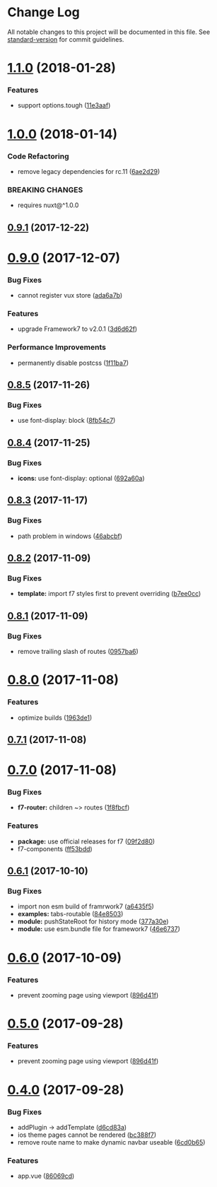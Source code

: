 # Change Log

All notable changes to this project will be documented in this file. See [standard-version](https://github.com/conventional-changelog/standard-version) for commit guidelines.

<a name="1.1.0"></a>
# [1.1.0](https://github.com/pi0/nuxt7/compare/v1.0.0...v1.1.0) (2018-01-28)


### Features

* support options.tough ([11e3aaf](https://github.com/pi0/nuxt7/commit/11e3aaf))



<a name="1.0.0"></a>
# [1.0.0](https://github.com/pi0/nuxt7/compare/v0.9.1...v1.0.0) (2018-01-14)


### Code Refactoring

* remove legacy dependencies for rc.11 ([6ae2d29](https://github.com/pi0/nuxt7/commit/6ae2d29))


### BREAKING CHANGES

* requires nuxt@^1.0.0



<a name="0.9.1"></a>
## [0.9.1](https://github.com/pi0/nuxt7/compare/v0.9.0...v0.9.1) (2017-12-22)



<a name="0.9.0"></a>
# [0.9.0](https://github.com/pi0/nuxt7/compare/v0.8.5...v0.9.0) (2017-12-07)


### Bug Fixes

* cannot register vux store ([ada6a7b](https://github.com/pi0/nuxt7/commit/ada6a7b))


### Features

* upgrade Framework7 to v2.0.1 ([3d6d62f](https://github.com/pi0/nuxt7/commit/3d6d62f))


### Performance Improvements

* permanently disable postcss ([1f11ba7](https://github.com/pi0/nuxt7/commit/1f11ba7))



<a name="0.8.5"></a>
## [0.8.5](https://github.com/pi0/nuxt7/compare/v0.8.4...v0.8.5) (2017-11-26)


### Bug Fixes

* use font-display: block ([8fb54c7](https://github.com/pi0/nuxt7/commit/8fb54c7))



<a name="0.8.4"></a>
## [0.8.4](https://github.com/pi0/nuxt7/compare/v0.8.3...v0.8.4) (2017-11-25)


### Bug Fixes

* **icons:** use font-display: optional ([692a60a](https://github.com/pi0/nuxt7/commit/692a60a))



<a name="0.8.3"></a>
## [0.8.3](https://github.com/pi0/nuxt7/compare/v0.8.2...v0.8.3) (2017-11-17)


### Bug Fixes

* path problem in windows ([46abcbf](https://github.com/pi0/nuxt7/commit/46abcbf))



<a name="0.8.2"></a>
## [0.8.2](https://github.com/pi0/nuxt7/compare/v0.8.1...v0.8.2) (2017-11-09)


### Bug Fixes

* **template:** import f7 styles first to prevent overriding ([b7ee0cc](https://github.com/pi0/nuxt7/commit/b7ee0cc))



<a name="0.8.1"></a>
## [0.8.1](https://github.com/pi0/nuxt7/compare/v0.8.0...v0.8.1) (2017-11-09)


### Bug Fixes

* remove trailing slash of routes ([0957ba6](https://github.com/pi0/nuxt7/commit/0957ba6))



<a name="0.8.0"></a>
# [0.8.0](https://github.com/pi0/nuxt7/compare/v0.7.1...v0.8.0) (2017-11-08)


### Features

* optimize builds ([1963de1](https://github.com/pi0/nuxt7/commit/1963de1))



<a name="0.7.1"></a>
## [0.7.1](https://github.com/pi0/nuxt7/compare/v0.7.0...v0.7.1) (2017-11-08)



<a name="0.7.0"></a>
# [0.7.0](https://github.com/pi0/nuxt7/compare/v0.6.1...v0.7.0) (2017-11-08)


### Bug Fixes

* **f7-router:** children ~> routes ([1f8fbcf](https://github.com/pi0/nuxt7/commit/1f8fbcf))


### Features

* **package:** use official releases for f7 ([09f2d80](https://github.com/pi0/nuxt7/commit/09f2d80))
* f7-components ([ff53bdd](https://github.com/pi0/nuxt7/commit/ff53bdd))



<a name="0.6.1"></a>
## [0.6.1](https://github.com/pi0/nuxt7/compare/v0.6.0...v0.6.1) (2017-10-10)


### Bug Fixes

* import non esm build of framrwork7 ([a6435f5](https://github.com/pi0/nuxt7/commit/a6435f5))
* **examples:** tabs-routable ([84e8503](https://github.com/pi0/nuxt7/commit/84e8503))
* **module:** pushStateRoot for history mode ([377a30e](https://github.com/pi0/nuxt7/commit/377a30e))
* **module:** use esm.bundle file for framework7 ([46e6737](https://github.com/pi0/nuxt7/commit/46e6737))



<a name="0.6.0"></a>
# [0.6.0](https://github.com/pi0/nuxt7/compare/v0.4.0...v0.6.0) (2017-10-09)


### Features

* prevent zooming page using viewport ([896d41f](https://github.com/pi0/nuxt7/commit/896d41f))



<a name="0.5.0"></a>
# [0.5.0](https://github.com/pi0/nuxt7/compare/v0.4.0...v0.5.0) (2017-09-28)


### Features

* prevent zooming page using viewport ([896d41f](https://github.com/pi0/nuxt7/commit/896d41f))



<a name="0.4.0"></a>
# [0.4.0](https://github.com/pi0/nuxt7/compare/v0.3.0...v0.4.0) (2017-09-28)


### Bug Fixes

* addPlugin -> addTemplate ([d6cd83a](https://github.com/pi0/nuxt7/commit/d6cd83a))
* ios theme pages cannot be rendered ([bc388f7](https://github.com/pi0/nuxt7/commit/bc388f7))
* remove route name to make dynamic navbar useable ([6cd0b65](https://github.com/pi0/nuxt7/commit/6cd0b65))


### Features

* app.vue ([86069cd](https://github.com/pi0/nuxt7/commit/86069cd))
